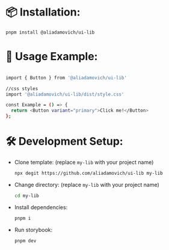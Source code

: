  # 📦 Installation:
 
  ```bash
  pnpm install @aliadamovich/ui-lib 
  ```

  # 🚀 Usage Example:

```bash

import { Button } from '@aliadamovich/ui-lib'

//css styles 
import '@aliadamovich/ui-lib/dist/style.css'

const Example = () => {
  return <Button variant="primary">Click me!</Button>
};
```
  
#  🛠 Development Setup:

- Clone template: (replace `my-lib` with your project name)
  ```bash
  npx degit https://github.com/aliadamovich/ui-lib my-lib
  ```

- Change directory: (replace `my-lib` with your project name)
  ```bash
  cd my-lib
  ```

- Install dependencies:
  ```bash
  pnpm i
  ```

- Run storybook:
  ```bash
  pnpm dev
  ```
